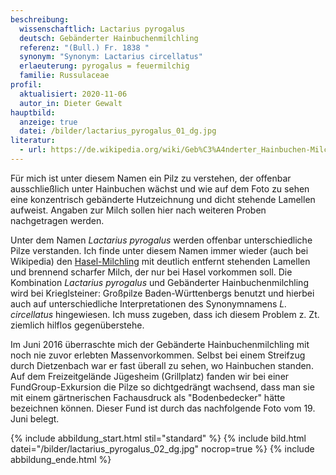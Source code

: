 ```yaml
---
beschreibung:
  wissenschaftlich: Lactarius pyrogalus
  deutsch: Gebänderter Hainbuchenmilchling
  referenz: "(Bull.) Fr. 1838 "
  synonym: "Synonym: Lactarius circellatus"
  erlaeuterung: pyrogalus = feuermilchig
  familie: Russulaceae
profil:
  aktualisiert: 2020-11-06
  autor_in: Dieter Gewalt
hauptbild:
  anzeige: true
  datei: /bilder/lactarius_pyrogalus_01_dg.jpg
literatur:
  - url: https://de.wikipedia.org/wiki/Geb%C3%A4nderter_Hainbuchen-Milchling
---
```

Für mich ist unter diesem Namen ein Pilz zu verstehen, der offenbar ausschließlich unter Hainbuchen wächst und wie auf dem Foto zu sehen eine konzentrisch gebänderte Hutzeichnung  und dicht stehende Lamellen aufweist. Angaben zur Milch sollen hier nach weiteren Proben nachgetragen werden.  

Unter dem Namen *Lactarius pyrogalus* werden offenbar unterschiedliche Pilze verstanden. Ich finde unter diesem Namen immer wieder (auch bei Wikipedia) den [Hasel-Milchling](https://fundkorb.de/pilze/lactarius-hortensis-hasel-milchling) mit deutlich entfernt stehenden Lamellen und brennend scharfer Milch, der nur bei Hasel vorkommen soll. Die Kombination *Lactarius pyrogalus* und Gebänderter Hainbuchenmilchling wird bei Krieglsteiner: Großpilze Baden-Württenbergs benutzt und hierbei auch auf unterschiedliche Interpretationen des Synonymnamens *L. circellatus* hingewiesen. Ich muss zugeben, dass ich diesem Problem z. Zt. ziemlich hilflos gegenüberstehe.

Im Juni 2016 überraschte mich der Gebänderte Hainbuchenmilchling mit noch nie zuvor erlebten Massenvorkommen. Selbst bei einem Streifzug durch Dietzenbach war er fast überall zu sehen, wo Hainbuchen standen. Auf dem Freizeitgelände Jügesheim (Grillplatz) fanden wir bei einer FundGroup-Exkursion die Pilze so dichtgedrängt wachsend, dass man sie mit einem gärtnerischen Fachausdruck als "Bodenbedecker" hätte bezeichnen können. Dieser Fund ist durch das nachfolgende Foto vom 19. Juni belegt.

{% include abbildung_start.html stil="standard" %}
{% include bild.html datei="/bilder/lactarius_pyrogalus_02_dg.jpg" nocrop=true %}
{% include abbildung_ende.html %}